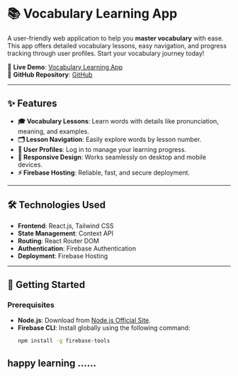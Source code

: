 # 📚 Vocabulary Learning App

A user-friendly web application to help you **master vocabulary** with ease. This app offers detailed vocabulary lessons, easy navigation, and progress tracking through user profiles. Start your vocabulary journey today!

🔗 **Live Demo**: [Vocabulary Learning App](https://vocabulary-learning-a9.web.app/)  
🔗 **GitHub Repository**: [GitHub](https://github.com/programming-hero-web-course1/b10-a9-authentication-mdtowhidulislam12.git)

---

## ✨ Features

- **🎓 Vocabulary Lessons**: Learn words with details like pronunciation, meaning, and examples.
- **🗂 Lesson Navigation**: Easily explore words by lesson number.
- **👤 User Profiles**: Log in to manage your learning progress.
- **📱 Responsive Design**: Works seamlessly on desktop and mobile devices.
- **⚡️ Firebase Hosting**: Reliable, fast, and secure deployment.

---

## 🛠 Technologies Used

- **Frontend**: React.js, Tailwind CSS
- **State Management**: Context API
- **Routing**: React Router DOM
- **Authentication**: Firebase Authentication
- **Deployment**: Firebase Hosting

---

## 🚀 Getting Started

### Prerequisites
- **Node.js**: Download from [Node.js Official Site](https://nodejs.org/).
- **Firebase CLI**: Install globally using the following command:
  ```bash
  npm install -g firebase-tools
 ## happy learning ......